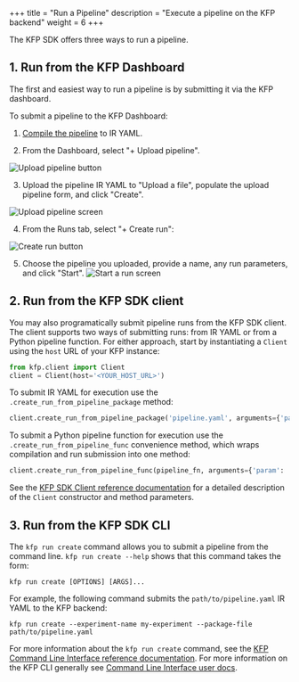 +++
title = "Run a Pipeline"
description = "Execute a pipeline on the KFP backend"
weight = 6
+++

The KFP SDK offers three ways to run a pipeline.

## 1. Run from the KFP Dashboard
The first and easiest way to run a pipeline is by submitting it via the KFP dashboard.

To submit a pipeline to the KFP Dashboard:

1. [Compile the pipeline][compile-a-pipeline] to IR YAML.

2.  From the Dashboard, select "+ Upload pipeline".

<img src="/docs/images/pipelines/submit-a-pipeline-on-dashboard.png" 
  alt="Upload pipeline button"
  class="mt-3 mb-3 border border-info rounded">

3. Upload the pipeline IR YAML to "Upload a file", populate the upload pipeline form, and click "Create".

<img src="/docs/images/pipelines/upload-a-pipeline.png" 
  alt="Upload pipeline screen"
  class="mt-3 mb-3 border border-info rounded">

4. From the Runs tab, select "+ Create run":

<img src="/docs/images/pipelines/create-run.png" 
  alt="Create run button"
  class="mt-3 mb-3 border border-info rounded">

5. Choose the pipeline you uploaded, provide a name, any run parameters, and click "Start".
<img src="/docs/images/pipelines/start-a-run.png" 
  alt="Start a run screen"
  class="mt-3 mb-3 border border-info rounded">


## 2. Run from the KFP SDK client
You may also programatically submit pipeline runs from the KFP SDK client. The client supports two ways of submitting runs: from IR YAML or from a Python pipeline function. For either approach, start by instantiating a `Client` using the `host` URL of your KFP instance:

```python
from kfp.client import Client
client = Client(host='<YOUR_HOST_URL>')
```

To submit IR YAML for execution use the `.create_run_from_pipeline_package` method:

```python
client.create_run_from_pipeline_package('pipeline.yaml', arguments={'param': 'a', 'other_param': 2})
```

To submit a Python pipeline function for execution use the `.create_run_from_pipeline_func` convenience method, which wraps compilation and run submission into one method:

```python
client.create_run_from_pipeline_func(pipeline_fn, arguments={'param': 'a', 'other_param': 2})
```

See the [KFP SDK Client reference documentation][kfp-sdk-api-ref-client] for a detailed description of the `Client` constructor and method parameters.

## 3. Run from the KFP SDK CLI
The `kfp run create` command allows you to submit a pipeline from the command line. `kfp run create --help` shows that this command takes the form:

```shell
kfp run create [OPTIONS] [ARGS]...
```

For example, the following command submits the `path/to/pipeline.yaml` IR YAML to the KFP backend:

```shell
kfp run create --experiment-name my-experiment --package-file path/to/pipeline.yaml
```

For more information about the `kfp run create` command, see the [KFP Command Line Interface reference documentation][kfp-run-create-reference-docs]. For more information on the KFP CLI generally see [Command Line Interface user docs][kfp-cli].

[compile-a-pipeline]: /docs/components/pipelines/v2/compile-a-pipeline/
[kfp-sdk-api-ref-client]: https://kubeflow-pipelines.readthedocs.io/en/master/source/client.html
[kfp-cli]: /docs/components/pipelines/v2/cli/
[kfp-run-create-reference-docs]: https://kubeflow-pipelines.readthedocs.io/en/master/source/cli.html#kfp-run-create
